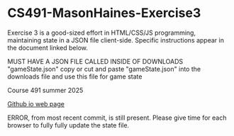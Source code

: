 # CS491-MasonHaines-Exercise3
Exercise 3 is a good-sized effort in HTML/CSS/JS programming, maintaining state in a JSON file client-side. Specific instructions appear in the document linked below.

MUST HAVE A JSON FILE CALLED INSIDE OF DOWNLOADS "gameState.json"
copy or cut and paste "gameState.json" into the downloads file and use this file for game state

Course 491 summer 2025 

[Github io web page](https://masonhaines.github.io/CS491-MasonHaines-Exercise3/)


ERROR, from most recent commit, is still present. Please give time for each browser to fully fully update the state file.

